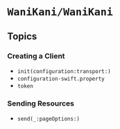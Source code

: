 # ``WaniKani/WaniKani``

## Topics

### Creating a Client

- ``init(configuration:transport:)``
- ``configuration-swift.property``
- ``token``

### Sending Resources

- ``send(_:pageOptions:)``
